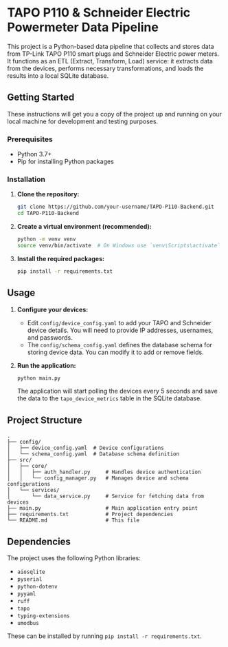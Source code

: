 # TAPO P110 & Schneider Electric Powermeter Data Pipeline

This project is a Python-based data pipeline that collects and stores data from TP-Link TAPO P110 smart plugs and Schneider Electric power meters. It functions as an ETL (Extract, Transform, Load) service: it extracts data from the devices, performs necessary transformations, and loads the results into a local SQLite database.

## Getting Started

These instructions will get you a copy of the project up and running on your local machine for development and testing purposes.

### Prerequisites

- Python 3.7+
- Pip for installing Python packages

### Installation

1. **Clone the repository:**
   ```bash
   git clone https://github.com/your-username/TAPO-P110-Backend.git
   cd TAPO-P110-Backend
   ```

2. **Create a virtual environment (recommended):**
   ```bash
   python -m venv venv
   source venv/bin/activate  # On Windows use `venv\Scripts\activate`
   ```

3. **Install the required packages:**
   ```bash
   pip install -r requirements.txt
   ```

## Usage

1. **Configure your devices:**
   - Edit `config/device_config.yaml` to add your TAPO and Schneider device details. You will need to provide IP addresses, usernames, and passwords.
   - The `config/schema_config.yaml` defines the database schema for storing device data. You can modify it to add or remove fields.

2. **Run the application:**
   ```bash
   python main.py
   ```
   The application will start polling the devices every 5 seconds and save the data to the `tapo_device_metrics` table in the SQLite database.

## Project Structure

```
.
├── config/
│   ├── device_config.yaml  # Device configurations
│   └── schema_config.yaml  # Database schema definition
├── src/
│   ├── core/
│   │   ├── auth_handler.py     # Handles device authentication
│   │   └── config_manager.py   # Manages device and schema configurations
│   └── services/
│       └── data_service.py     # Service for fetching data from devices
├── main.py                     # Main application entry point
├── requirements.txt            # Project dependencies
└── README.md                   # This file
```

## Dependencies

The project uses the following Python libraries:

- `aiosqlite`
- `pyserial`
- `python-dotenv`
- `pyyaml`
- `ruff`
- `tapo`
- `typing-extensions`
- `umodbus`

These can be installed by running `pip install -r requirements.txt`.
